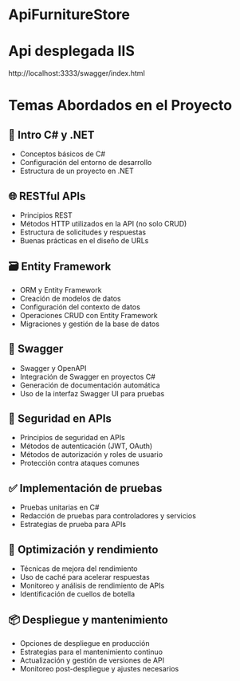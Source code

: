 # ApiFurnitureStore
# Api desplegada IIS
http://localhost:3333/swagger/index.html

# Temas Abordados en el Proyecto

## 📌 Intro C# y .NET

- Conceptos básicos de C#
- Configuración del entorno de desarrollo
- Estructura de un proyecto en .NET

## 🌐 RESTful APIs

- Principios REST
- Métodos HTTP utilizados en la API (no solo CRUD)
- Estructura de solicitudes y respuestas
- Buenas prácticas en el diseño de URLs

## 🗃️ Entity Framework

- ORM y Entity Framework
- Creación de modelos de datos
- Configuración del contexto de datos
- Operaciones CRUD con Entity Framework
- Migraciones y gestión de la base de datos

## 📑 Swagger

- Swagger y OpenAPI
- Integración de Swagger en proyectos C#
- Generación de documentación automática
- Uso de la interfaz Swagger UI para pruebas

## 🔐 Seguridad en APIs

- Principios de seguridad en APIs
- Métodos de autenticación (JWT, OAuth)
- Métodos de autorización y roles de usuario
- Protección contra ataques comunes

## ✅ Implementación de pruebas

- Pruebas unitarias en C#
- Redacción de pruebas para controladores y servicios
- Estrategias de prueba para APIs

## 🚀 Optimización y rendimiento

- Técnicas de mejora del rendimiento
- Uso de caché para acelerar respuestas
- Monitoreo y análisis de rendimiento de APIs
- Identificación de cuellos de botella

## 📦 Despliegue y mantenimiento

- Opciones de despliegue en producción
- Estrategias para el mantenimiento continuo
- Actualización y gestión de versiones de API
- Monitoreo post-despliegue y ajustes necesarios

